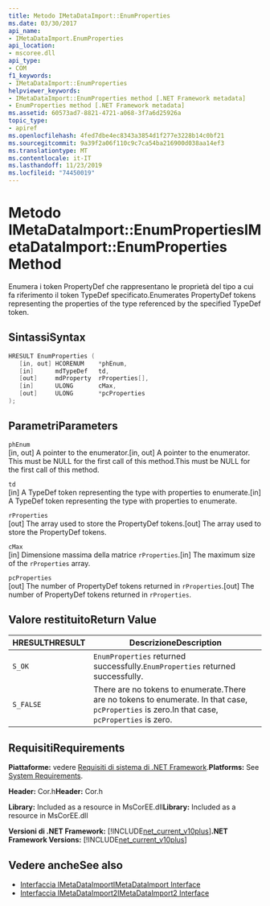 ```yaml
---
title: Metodo IMetaDataImport::EnumProperties
ms.date: 03/30/2017
api_name:
- IMetaDataImport.EnumProperties
api_location:
- mscoree.dll
api_type:
- COM
f1_keywords:
- IMetaDataImport::EnumProperties
helpviewer_keywords:
- IMetaDataImport::EnumProperties method [.NET Framework metadata]
- EnumProperties method [.NET Framework metadata]
ms.assetid: 60573ad7-8821-4721-a068-3f7a6d25926a
topic_type:
- apiref
ms.openlocfilehash: 4fed7dbe4ec8343a3854d1f277e3228b14c0bf21
ms.sourcegitcommit: 9a39f2a06f110c9c7ca54ba216900d038aa14ef3
ms.translationtype: MT
ms.contentlocale: it-IT
ms.lasthandoff: 11/23/2019
ms.locfileid: "74450019"
---
```

# <a name="imetadataimportenumproperties-method"></a><span data-ttu-id="86bba-102">Metodo IMetaDataImport::EnumProperties</span><span class="sxs-lookup"><span data-stu-id="86bba-102">IMetaDataImport::EnumProperties Method</span></span>
<span data-ttu-id="86bba-103">Enumera i token PropertyDef che rappresentano le proprietà del tipo a cui fa riferimento il token TypeDef specificato.</span><span class="sxs-lookup"><span data-stu-id="86bba-103">Enumerates PropertyDef tokens representing the properties of the type referenced by the specified TypeDef token.</span></span>  
  
## <a name="syntax"></a><span data-ttu-id="86bba-104">Sintassi</span><span class="sxs-lookup"><span data-stu-id="86bba-104">Syntax</span></span>  
  
```cpp  
HRESULT EnumProperties (  
   [in, out] HCORENUM    *phEnum,  
   [in]      mdTypeDef   td,  
   [out]     mdProperty  rProperties[],  
   [in]      ULONG       cMax,  
   [out]     ULONG       *pcProperties  
);  
```  
  
## <a name="parameters"></a><span data-ttu-id="86bba-105">Parametri</span><span class="sxs-lookup"><span data-stu-id="86bba-105">Parameters</span></span>  
 `phEnum`  
 <span data-ttu-id="86bba-106">[in, out] A pointer to the enumerator.</span><span class="sxs-lookup"><span data-stu-id="86bba-106">[in, out] A pointer to the enumerator.</span></span> <span data-ttu-id="86bba-107">This must be NULL for the first call of this method.</span><span class="sxs-lookup"><span data-stu-id="86bba-107">This must be NULL for the first call of this method.</span></span>  
  
 `td`  
 <span data-ttu-id="86bba-108">[in] A TypeDef token representing the type with properties to enumerate.</span><span class="sxs-lookup"><span data-stu-id="86bba-108">[in] A TypeDef token representing the type with properties to enumerate.</span></span>  
  
 `rProperties`  
 <span data-ttu-id="86bba-109">[out] The array used to store the PropertyDef tokens.</span><span class="sxs-lookup"><span data-stu-id="86bba-109">[out] The array used to store the PropertyDef tokens.</span></span>  
  
 `cMax`  
 <span data-ttu-id="86bba-110">[in] Dimensione massima della matrice `rProperties`.</span><span class="sxs-lookup"><span data-stu-id="86bba-110">[in] The maximum size of the `rProperties` array.</span></span>  
  
 `pcProperties`  
 <span data-ttu-id="86bba-111">[out] The number of PropertyDef tokens returned in `rProperties`.</span><span class="sxs-lookup"><span data-stu-id="86bba-111">[out] The number of PropertyDef tokens returned in `rProperties`.</span></span>  
  
## <a name="return-value"></a><span data-ttu-id="86bba-112">Valore restituito</span><span class="sxs-lookup"><span data-stu-id="86bba-112">Return Value</span></span>  
  
|<span data-ttu-id="86bba-113">HRESULT</span><span class="sxs-lookup"><span data-stu-id="86bba-113">HRESULT</span></span>|<span data-ttu-id="86bba-114">Descrizione</span><span class="sxs-lookup"><span data-stu-id="86bba-114">Description</span></span>|  
|-------------|-----------------|  
|`S_OK`|<span data-ttu-id="86bba-115">`EnumProperties` returned successfully.</span><span class="sxs-lookup"><span data-stu-id="86bba-115">`EnumProperties` returned successfully.</span></span>|  
|`S_FALSE`|<span data-ttu-id="86bba-116">There are no tokens to enumerate.</span><span class="sxs-lookup"><span data-stu-id="86bba-116">There are no tokens to enumerate.</span></span> <span data-ttu-id="86bba-117">In that case, `pcProperties` is zero.</span><span class="sxs-lookup"><span data-stu-id="86bba-117">In that case, `pcProperties` is zero.</span></span>|  
  
## <a name="requirements"></a><span data-ttu-id="86bba-118">Requisiti</span><span class="sxs-lookup"><span data-stu-id="86bba-118">Requirements</span></span>  
 <span data-ttu-id="86bba-119">**Piattaforme:** vedere [Requisiti di sistema di .NET Framework](../../../../docs/framework/get-started/system-requirements.md).</span><span class="sxs-lookup"><span data-stu-id="86bba-119">**Platforms:** See [System Requirements](../../../../docs/framework/get-started/system-requirements.md).</span></span>  
  
 <span data-ttu-id="86bba-120">**Header:** Cor.h</span><span class="sxs-lookup"><span data-stu-id="86bba-120">**Header:** Cor.h</span></span>  
  
 <span data-ttu-id="86bba-121">**Library:** Included as a resource in MsCorEE.dll</span><span class="sxs-lookup"><span data-stu-id="86bba-121">**Library:** Included as a resource in MsCorEE.dll</span></span>  
  
 <span data-ttu-id="86bba-122">**Versioni di .NET Framework:** [!INCLUDE[net_current_v10plus](../../../../includes/net-current-v10plus-md.md)]</span><span class="sxs-lookup"><span data-stu-id="86bba-122">**.NET Framework Versions:** [!INCLUDE[net_current_v10plus](../../../../includes/net-current-v10plus-md.md)]</span></span>  
  
## <a name="see-also"></a><span data-ttu-id="86bba-123">Vedere anche</span><span class="sxs-lookup"><span data-stu-id="86bba-123">See also</span></span>

- [<span data-ttu-id="86bba-124">Interfaccia IMetaDataImport</span><span class="sxs-lookup"><span data-stu-id="86bba-124">IMetaDataImport Interface</span></span>](../../../../docs/framework/unmanaged-api/metadata/imetadataimport-interface.md)
- [<span data-ttu-id="86bba-125">Interfaccia IMetaDataImport2</span><span class="sxs-lookup"><span data-stu-id="86bba-125">IMetaDataImport2 Interface</span></span>](../../../../docs/framework/unmanaged-api/metadata/imetadataimport2-interface.md)
